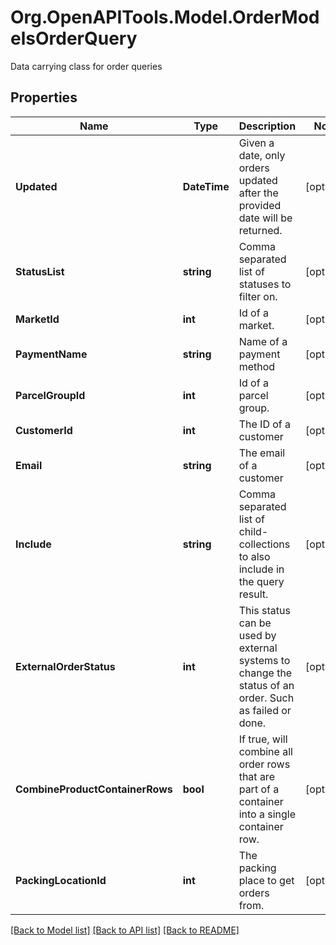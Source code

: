 # Org.OpenAPITools.Model.OrderModelsOrderQuery
Data carrying class for order queries

## Properties

Name | Type | Description | Notes
------------ | ------------- | ------------- | -------------
**Updated** | **DateTime** | Given a date, only orders updated after the provided date will be returned. | [optional] 
**StatusList** | **string** | Comma separated list of statuses to filter on. | [optional] 
**MarketId** | **int** | Id of a market. | [optional] 
**PaymentName** | **string** | Name of a payment method | [optional] 
**ParcelGroupId** | **int** | Id of a parcel group. | [optional] 
**CustomerId** | **int** | The ID of a customer | [optional] 
**Email** | **string** | The email of a customer | [optional] 
**Include** | **string** | Comma separated list of child-collections to also include in the query result. | [optional] 
**ExternalOrderStatus** | **int** | This status can be used by external systems to change the status of an order. Such as failed or done. | [optional] 
**CombineProductContainerRows** | **bool** | If true, will combine all order rows that are part of a container into a single container row. | [optional] 
**PackingLocationId** | **int** | The packing place to get orders from. | [optional] 

[[Back to Model list]](../README.md#documentation-for-models) [[Back to API list]](../README.md#documentation-for-api-endpoints) [[Back to README]](../README.md)

